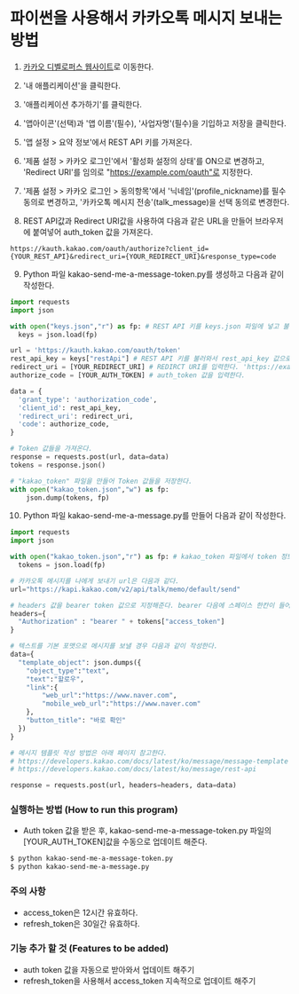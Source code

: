 # 파이썬을 사용해서 카카오톡 메시지 보내는 방법

1. [카카오 디벨로퍼스 웹사이트](https://developers.kakao.com/)로 이동한다.

1. '내 애플리케이션'을 클릭한다.

1. '애플리케이션 추가하기'를 클릭한다.

1. '앱아이콘'(선택)과 '앱 이름'(필수), '사업자명'(필수)을 기입하고 저장을 클릭한다.

1. '앱 설정 > 요약 정보'에서 REST API 키를 가져온다.

1. '제품 설정 > 카카오 로그인'에서 '활성화 설정의 상태'를 ON으로 변경하고, 'Redirect URI'를 임의로 "https://example.com/oauth"로 지정한다.

1. '제품 설정 > 카카오 로그인 > 동의항목'에서 '닉네임'(profile_nickname)를 필수 동의로 변경하고, '카카오톡 메시지 전송'(talk_message)을 선택 동의로 변경한다. 

1. REST API값과 Redirect URI값을 사용하여 다음과 같은 URL을 만들어 브라우저에 붙여넣어 auth_token 값을 가져온다. 

```
https://kauth.kakao.com/oauth/authorize?client_id={YOUR_REST_API}&redirect_uri={YOUR_REDIRECT_URI}&response_type=code
```

9. Python 파일 kakao-send-me-a-message-token.py를 생성하고 다음과 같이 작성한다.

```python
import requests
import json

with open("keys.json","r") as fp: # REST API 키를 keys.json 파일에 넣고 불러와서 사용한다.
  keys = json.load(fp)

url = 'https://kauth.kakao.com/oauth/token'
rest_api_key = keys["restApi"] # REST API 키를 불러와서 rest_api_key 값으로 저장한다.
redirect_uri = [YOUR_REDIRECT_URI] # REDIRCT URI를 입력한다. 'https://example.com/oauth'
authorize_code = [YOUR_AUTH_TOKEN] # auth_token 값을 입력한다.

data = {
  'grant_type': 'authorization_code',
  'client_id': rest_api_key,
  'redirect_uri': redirect_uri,
  'code': authorize_code,
}

# Token 값들을 가져온다.
response = requests.post(url, data=data)
tokens = response.json() 

# "kakao_token" 파일을 만들어 Token 값들을 저장한다.
with open("kakao_token.json","w") as fp:
    json.dump(tokens, fp)
```

10. Python 파일 kakao-send-me-a-message.py를 만들어 다음과 같이 작성한다.
```python
import requests
import json

with open("kakao_token.json","r") as fp: # kakao_token 파일에서 token 정보를 가져온다.
  tokens = json.load(fp)

# 카카오톡 메시지를 나에게 보내기 url은 다음과 같다.
url="https://kapi.kakao.com/v2/api/talk/memo/default/send"

# headers 값을 bearer token 값으로 지정해준다. bearer 다음에 스페이스 한칸이 들어가는 것을 주의해야한다.
headers={
  "Authorization" : "bearer " + tokens["access_token"]
}

# 텍스트를 기본 포맷으로 메시지를 보낼 경우 다음과 같이 작성한다.
data={
  "template_object": json.dumps({
    "object_type":"text",
    "text":"할로우",
    "link":{
        "web_url":"https://www.naver.com",
        "mobile_web_url":"https://www.naver.com"
    },
    "button_title": "바로 확인"
  })
}

# 메시지 템플릿 작성 방법은 아래 페이지 참고한다.
# https://developers.kakao.com/docs/latest/ko/message/message-template
# https://developers.kakao.com/docs/latest/ko/message/rest-api

response = requests.post(url, headers=headers, data=data)
```

### 실행하는 방법 (How to run this program)
* Auth token 값을 받은 후, kakao-send-me-a-message-token.py 파일의 [YOUR_AUTH_TOKEN]값을 수동으로 업데이트 해준다. 
```bash
$ python kakao-send-me-a-message-token.py
$ python kakao-send-me-a-message.py
```

### 주의 사항
* access_token은 12시간 유효하다.
* refresh_token은 30일간 유효하다.

### 기능 추가 할 것 (Features to be added)
* auth token 값을 자동으로 받아와서 업데이트 해주기
* refresh_token을 사용해서 access_token 지속적으로 업데이트 해주기

